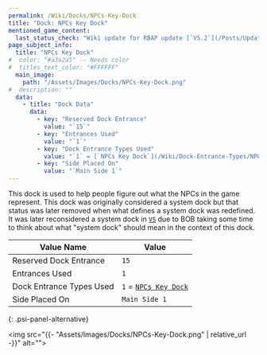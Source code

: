 ```yaml
---
permalink: /Wiki/Docks/NPCs-Key-Dock
title: "Dock: NPCs Key Dock"
mentioned_game_content:
  last_status_check: "Wiki update for RBAP update [`V5.2`](/Posts/Update-Log/5-2-0)"
page_subject_info:
  title: "NPCs Key Dock"
#  color: "#a3a2a5" -- Needs color
#  titles_text_color: "#FFFFFF"
  main_image:
    path: "/Assets/Images/Docks/NPCs-Key-Dock.png"
#  description: ""
  data:
    - title: "Dock Data"
      data:
        - key: "Reserved Dock Entrance"
          value: "`15`"
        - key: "Entrances Used"
          value: "`1`"
        - key: "Dock Entrance Types Used"
          value: "`1` = [`NPCs Key Dock`](/Wiki/Dock-Entrance-Types/NPCs-Key-Dock)"
        - key: "Side Placed On"
          value: "`Main Side 1`"
---
```


This dock is used to help people figure out what the NPCs in the game represent. This dock was originally considered a system dock but that status was later removed when what defines a system dock was redefined. It was later reconsidered a system dock in [`V5`](/Posts/Update-Log/5-0-0) due to BOB taking some time to think about what "system dock" should mean in the context of this dock.

| Value Name               | Value |
|-|-|
| Reserved Dock Entrance   | `15` |
| Entrances Used           | `1` |
| Dock Entrance Types Used | `1` = [`NPCs Key Dock`](/Wiki/Dock-Entrance-Types/NPCs-Key-Dock) |
| Side Placed On           | `Main Side 1` |
{: .psi-panel-alternative}

<img src="{{- "Assets/Images/Docks/NPCs-Key-Dock.png" | relative_url -}}" alt="">